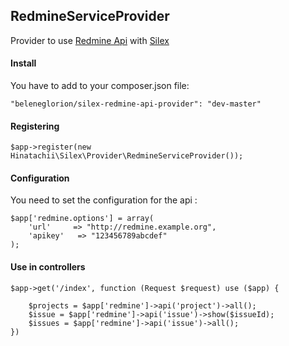 ## RedmineServiceProvider

Provider to use [Redmine Api](https://github.com/kbsali/php-redmine-api) with [Silex](https://github.com/fabpot/Silex)


#### Install

You have to add to your composer.json file:

```
"beleneglorion/silex-redmine-api-provider": "dev-master"
```


#### Registering

```
$app->register(new Hinatachii\Silex\Provider\RedmineServiceProvider());
```

#### Configuration

You need to set the configuration for the  api :

```
$app['redmine.options'] = array(
    'url'     => "http://redmine.example.org",
    'apikey'   => "123456789abcdef"
);
```

#### Use in controllers

    $app->get('/index', function (Request $request) use ($app) {

        $projects = $app['redmine']->api('project')->all();
        $issue = $app['redmine']->api('issue')->show($issueId);
        $issues = $app['redmine']->api('issue')->all();
    })
